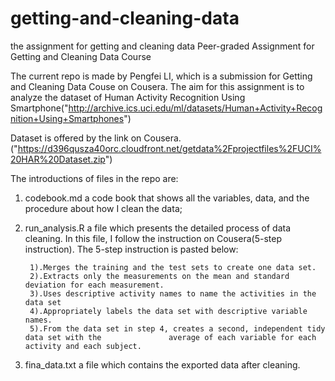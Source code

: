 # getting-and-cleaning-data
the assignment for getting and cleaning data
Peer-graded Assignment for Getting and Cleaning Data Course 

The current repo is made by Pengfei LI, which is a submission for Getting and Cleaning Data Couse on Cousera. The aim for this assignment is to analyze the dataset of Human Activity Recognition Using Smartphone("http://archive.ics.uci.edu/ml/datasets/Human+Activity+Recognition+Using+Smartphones")

Dataset is offered by the link on Cousera.
("https://d396qusza40orc.cloudfront.net/getdata%2Fprojectfiles%2FUCI%20HAR%20Dataset.zip")

The introductions of files in the repo are:
1. codebook.md  a code book that shows all the variables, data, and the procedure about how I clean the data;

2. run_analysis.R  a file which presents the detailed process of data cleaning. In this file, I follow the instruction on Cousera(5-step instruction). The 5-step instruction is pasted below:

        1).Merges the training and the test sets to create one data set.
        2).Extracts only the measurements on the mean and standard deviation for each measurement.
        3).Uses descriptive activity names to name the activities in the data set
        4).Appropriately labels the data set with descriptive variable names.
        5).From the data set in step 4, creates a second, independent tidy data set with the               average of each variable for each activity and each subject.
3. fina_data.txt  a file which contains the exported data after cleaning.